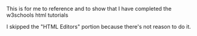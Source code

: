 This is for me to reference and to show that I have completed the w3schools html tutorials

I skipped the "HTML Editors" portion because there's not reason to do it.